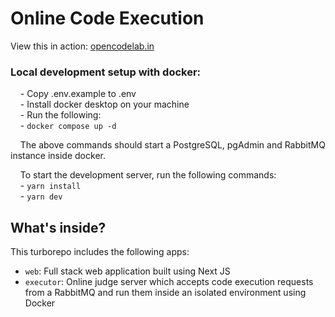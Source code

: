# Online Code Execution

View this in action: [opencodelab.in](http://opencodelab.in/)

### Local development setup with docker:
&nbsp; &nbsp; - Copy .env.example to .env\
&nbsp; &nbsp; - Install docker desktop on your machine\
&nbsp; &nbsp; - Run the following:\
&nbsp; &nbsp; - ```docker compose up -d```

&nbsp; &nbsp; The above commands should start a PostgreSQL, pgAdmin and RabbitMQ instance inside docker.

&nbsp; &nbsp; To start the development server, run the following commands:\
&nbsp; &nbsp; - ```yarn install```\
&nbsp; &nbsp; - ```yarn dev```


## What's inside?

This turborepo includes the following apps:

- `web`: Full stack web application built using Next JS
- `executor`: Online judge server which accepts code execution requests from a RabbitMQ and run them inside an isolated environment using Docker
